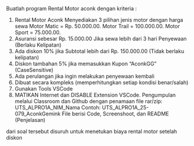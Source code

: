 Buatlah program Rental Motor aconk dengan kriteria :
1. Rental Motor Aconk Menyediakan 3 pilihan jenis motor dengan harga sewa Motor Matic = Rp. 50.000.00.
Motor Trail = 100.000.00. Motor Sport = 75.000.00.
2. Asuransi sebesar Rp. 15.000.00 Jika sewa lebih dari 3 hari Penyewaan (Berlaku Kelipatan)
3. Ada diskon 10% jika Subtotal lebih dari Rp. 150.000.00 (Tidak berlaku kelipatan)
4. Diskon tambahan 5% jika memasukkan Kupon “AconkGG” (CaseSensitive)
5. Ada perulangan jika ingin melakukan penyewaan kembali
6. Dibuat secara kompleks (memperhitungkan setiap kondisi benar/salah)
7. Gunakan Tools VSCode
8. MATIKAN Internet dan DISABLE Extension VSCode.
Pengumpulan melalui Classroom dan Github dengan penamaan file rar/zip: UTS_ALPRO1A_NIM_Nama
Contoh: UTS_ALPRO1A_25-079_AconkGemink
File berisi Code, Screenshoot, dan README (Penjelasan)


dari soal tersebut disuruh untuk menetukan biaya rental motor setelah diskon